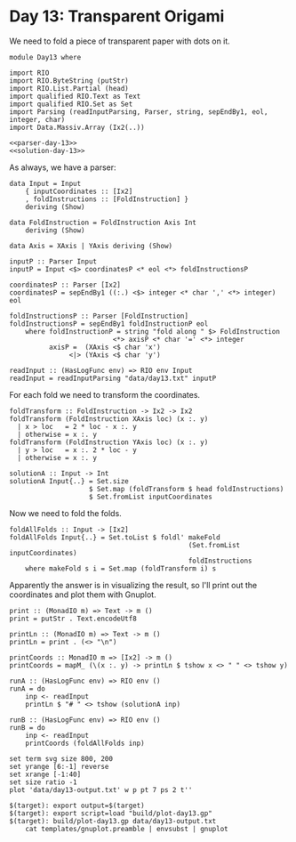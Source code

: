 # Day 13: Transparent Origami
We need to fold a piece of transparent paper with dots on it.

``` {.haskell file=app/Day13.hs}
module Day13 where

import RIO
import RIO.ByteString (putStr)
import RIO.List.Partial (head)
import qualified RIO.Text as Text
import qualified RIO.Set as Set
import Parsing (readInputParsing, Parser, string, sepEndBy1, eol, integer, char)
import Data.Massiv.Array (Ix2(..))

<<parser-day-13>>
<<solution-day-13>>
```

As always, we have a parser:

``` {.haskell #parser-day-13}
data Input = Input
    { inputCoordinates :: [Ix2]
    , foldInstructions :: [FoldInstruction] }
    deriving (Show)

data FoldInstruction = FoldInstruction Axis Int
    deriving (Show)

data Axis = XAxis | YAxis deriving (Show)

inputP :: Parser Input
inputP = Input <$> coordinatesP <* eol <*> foldInstructionsP

coordinatesP :: Parser [Ix2]
coordinatesP = sepEndBy1 ((:.) <$> integer <* char ',' <*> integer) eol

foldInstructionsP :: Parser [FoldInstruction]
foldInstructionsP = sepEndBy1 foldInstructionP eol
    where foldInstructionP = string "fold along " $> FoldInstruction
                          <*> axisP <* char '=' <*> integer
          axisP =  (XAxis <$ char 'x')
               <|> (YAxis <$ char 'y')

readInput :: (HasLogFunc env) => RIO env Input
readInput = readInputParsing "data/day13.txt" inputP
```

For each fold we need to transform the coordinates.

``` {.haskell #solution-day-13}
foldTransform :: FoldInstruction -> Ix2 -> Ix2
foldTransform (FoldInstruction XAxis loc) (x :. y)
  | x > loc   = 2 * loc - x :. y
  | otherwise = x :. y
foldTransform (FoldInstruction YAxis loc) (x :. y)
  | y > loc   = x :. 2 * loc - y
  | otherwise = x :. y

solutionA :: Input -> Int
solutionA Input{..} = Set.size
                    $ Set.map (foldTransform $ head foldInstructions)
                    $ Set.fromList inputCoordinates
```

Now we need to fold the folds.

``` {.haskell #solution-day-13}
foldAllFolds :: Input -> [Ix2]
foldAllFolds Input{..} = Set.toList $ foldl' makeFold 
                                             (Set.fromList inputCoordinates)
                                             foldInstructions
    where makeFold s i = Set.map (foldTransform i) s
```

Apparently the answer is in visualizing the result, so I'll print out the coordinates and plot them with Gnuplot.

``` {.haskell #solution-day-13}
print :: (MonadIO m) => Text -> m ()
print = putStr . Text.encodeUtf8

printLn :: (MonadIO m) => Text -> m ()
printLn = print . (<> "\n") 

printCoords :: MonadIO m => [Ix2] -> m ()
printCoords = mapM_ (\(x :. y) -> printLn $ tshow x <> " " <> tshow y)

runA :: (HasLogFunc env) => RIO env ()
runA = do
    inp <- readInput
    printLn $ "# " <> tshow (solutionA inp)

runB :: (HasLogFunc env) => RIO env ()
runB = do
    inp <- readInput
    printCoords (foldAllFolds inp)
```

``` {.gnuplot .hide file=build/plot-day13.gp}
set term svg size 800, 200
set yrange [6:-1] reverse
set xrange [-1:40]
set size ratio -1
plot 'data/day13-output.txt' w p pt 7 ps 2 t''
```

``` {.make target=fig/day13-code.svg}
$(target): export output=$(target)
$(target): export script=load "build/plot-day13.gp"
$(target): build/plot-day13.gp data/day13-output.txt
    cat templates/gnuplot.preamble | envsubst | gnuplot
```

